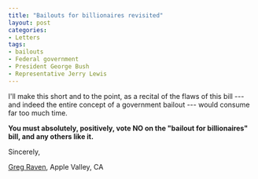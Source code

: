 ```yaml
---
title: "Bailouts for billionaires revisited"
layout: post
categories:
- Letters
tags:
- bailouts
- Federal government
- President George Bush
- Representative Jerry Lewis
---
```


I'll make this short and to the point, as a recital of the flaws of this bill --- and indeed the entire concept of a government bailout --- would consume far too much time.

**You must absolutely, positively, vote NO on the "bailout for billionaires" bill, and any others like it.**

Sincerely,

[Greg Raven](https://www.gregraven.org/), Apple Valley, CA